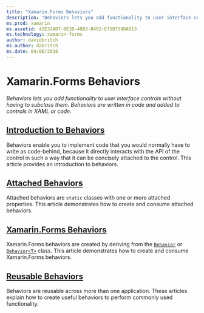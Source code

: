 ```yaml
---
title: "Xamarin.Forms Behaviors"
description: "Behaviors lets you add functionality to user interface controls without having to subclass them. Behaviors are written in code and added to controls in XAML or code."
ms.prod: xamarin
ms.assetid: 42E32AD7-8E3B-48B3-B402-E75B758DA913
ms.technology: xamarin-forms
author: davidbritch
ms.author: dabritch
ms.date: 04/06/2016
---
```


# Xamarin.Forms Behaviors

_Behaviors lets you add functionality to user interface controls without having to subclass them. Behaviors are written in code and added to controls in XAML or code._

## [Introduction to Behaviors](introduction.md)

Behaviors enable you to implement code that you would normally have to write as code-behind, because it directly interacts with the API of the control in such a way that it can be concisely attached to the control. This article provides an introduction to behaviors.

## [Attached Behaviors](attached.md)

Attached behaviors are `static` classes with one or more attached properties. This article demonstrates how to create and consume attached behaviors.

## [Xamarin.Forms Behaviors](creating.md)

Xamarin.Forms behaviors are created by deriving from the [`Behavior`](https://developer.xamarin.com/api/type/Xamarin.Forms.Behavior/) or [`Behavior<T>`](https://developer.xamarin.com/api/type/Xamarin.Forms.Behavior%3CT%3E/) class. This article demonstrates how to create and consume Xamarin.Forms behaviors.

## [Reusable Behaviors](reusable/index.md)

Behaviors are reusable across more than one application. These articles explain how to create useful behaviors to perform commonly used functionality.
